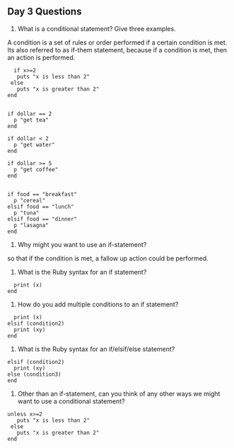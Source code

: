 ## Day 3 Questions

1. What is a conditional statement? Give three examples.

A condition is a set of rules or order performed if a certain condition is met. Its also referred to as if-them statement, because if a condition is met, then an action is performed.


```x = 1
  if x>=2
   puts "x is less than 2"
 else
   puts "x is greater than 2"
end
```



```dollar = 2

if dollar == 2
  p "get tea"
end

if dollar < 2
  p "get water"
end

if dollar >= 5
  p "get coffee"
end
```


```food = "breakfast"

if food == "breakfast"
  p "cereal"
elsif food == "lunch"
  p "tuna"
elsif food == "dinner"
  p "lasagna"
end
```


1. Why might you want to use an if-statement?

so that if the condition is met, a fallow up action could be performed.

1. What is the Ruby syntax for an if statement?

```If(condition1)
  print (x)
end
```


1. How do you add multiple conditions to an if statement?
```if (condition1)
  print (x)
elsif (condition2)
  print (xy)
end
```

1. What is the Ruby syntax for an if/elsif/else statement?
```if (condition1)
elsif (condition2)
  print (xy)
else (condition3)
end
```

1. Other than an if-statement, can you think of any other ways we might want to use a conditional statement?

```x = 1
unless x>=2
   puts "x is less than 2"
 else
   puts "x is greater than 2"
end
```

